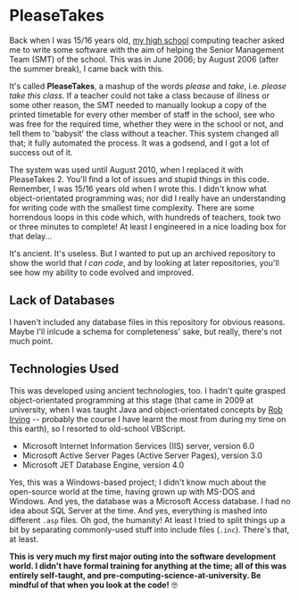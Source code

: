 # PleaseTakes
Back when I was 15/16 years old, [my high school](https://blogs.glowscotland.org.uk/er/MearnsCastle/) computing teacher asked me to write some software with the aim of helping the Senior Management Team (SMT) of the school. This was in June 2006; by August 2006 (after the summer break), I came back with this.

It's called **PleaseTakes**, a mashup of the words *please* and *take*, i.e. *please take this class*. If a teacher could not take a class because of illness or some other reason, the SMT needed to manually lookup a copy of the printed timetable for every other member of staff in the school, see who was free for the required time, whether they were in the school or not, and tell them to 'babysit' the class without a teacher. This system changed all that; it fully automated the process. It was a godsend, and I got a lot of success out of it.

The system was used until August 2010, when I replaced it with PleaseTakes 2. You'll find a lot of issues and stupid things in this code. Remember, I was 15/16 years old when I wrote this. I didn't know what object-orientated programming was; nor did I really have an understanding for writing code with the smallest time complexity. There are some horrendous loops in this code which, with hundreds of teachers, took two or three minutes to complete! At least I engineered in a nice loading box for that delay...

It's ancient. It's useless. But I wanted to put up an archived repository to show the world that *I can code*, and by looking at later repositories, you'll see how my ability to code evolved and improved.

## Lack of Databases
I haven't included any database files in this repository for obvious reasons. Maybe I'll inlcude a schema for completeness' sake, but really, there's not much point.

## Technologies Used
This was developed using ancient technologies, too. I hadn't quite grasped object-orientated programming at this stage (that came in 2009 at university, when I was taught Java and object-orientated concepts by [Rob Irving](http://www.dcs.gla.ac.uk/~rwi/) -- probably the course I have learnt the most from during my time on this earth), so I resorted to old-school VBScript.

* Microsoft Internet Information Services (IIS) server, version 6.0
* Microsoft Active Server Pages (Active Server Pages), version 3.0
* Microsoft JET Database Engine, version 4.0

Yes, this was a Windows-based project; I didn't know much about the open-source world at the time, having grown up with MS-DOS and Windows. And yes, the database was a Microsoft Access database. I had no idea about SQL Server at the time. And yes, everything is mashed into different `.asp` files. Oh god, the humanity! At least I tried to split things up a bit by separating commonly-used stuff into include files (`.inc`). There's that, at least.

**This is very much my first major outing into the software development world. I didn't have formal training for anything at the time; all of this was entirely self-taught, and pre-computing-science-at-university. Be mindful of that when you look at the code!** 🤓